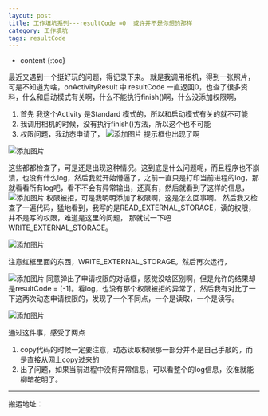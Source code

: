 ```yaml
---
layout: post
title: 工作填坑系列---resultCode =0  或许并不是你想的那样
category: 工作填坑
tags: resultCode
---
```

* content
{:toc}

最近又遇到一个挺好玩的问题，得记录下来。
就是我调用相机，得到一张照片，可是不知道为啥，onActivityResult 中 resultCode 一直返回0，也查了很多资料，什么和启动模式有关啊，什么不能执行finish()啊，什么没添加权限啊，
1. 首先 我这个Activity 是Standard 模式的，所以和启动模式有关的就不可能
2. 我调用相机的时候，没有执行finish()方法，所以这个也不可能
3. 权限问题，我动态申请了，
![添加图片](../../../../images/permission_code_1.png)
提示框也出现了啊

![添加图片](../../../../images/permission_1.png)

这些都都检查了，可是还是出现这种情况。这到底是什么问题呢，而且程序也不崩溃，也没有什么log，然后我就开始懵逼了，之前一直只是打印当前进程的log，那就看看所有log吧，看不不会有异常输出，还真有，然后就看到了这样的信息，
![添加图片](../../../../images/permission_denied.png)
权限被拒，可是我明明添加了权限啊，这是怎么回事啊。
然后我又检查了一遍代码，猛地看到，我写的是READ_EXTERNAL_STORAGE，读的权限，并不是写的权限，难道是这里的问题， 那就试一下吧 WRITE_EXTERNAL_STORAGE。

![添加图片](../../../../images/permission_code_2.png)

注意红框里面的东西，WRITE_EXTERNAL_STORAGE。然后再次运行，

![添加图片](../../../../images/permission_2.png)
同意弹出了申请权限的对话框，感觉没啥区别啊，但是允许的结果却是resultCode = [-1]。看log，也没有那个权限被拒的异常了，然后我有对比了一下这两次动态申请权限的，发现了一个不同点，一个是读取，一个是读写。

![添加图片](../../../../images/permission_3.jpg)


通过这件事，感受了两点
1. copy代码的时候一定要注意，动态读取权限那一部分并不是自己手敲的，而是直接从网上copy过来的
2. 出了问题，如果当前进程中没有异常信息，可以看整个的log信息，没准就能柳暗花明了。


---
搬运地址：
